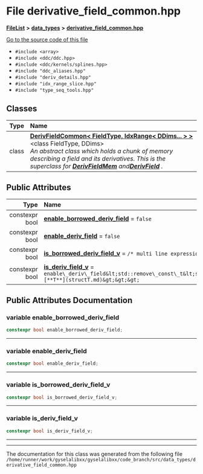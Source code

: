 

# File derivative\_field\_common.hpp



[**FileList**](files.md) **>** [**data\_types**](dir_eaa769653453aaefd8cc10e98e9bb3eb.md) **>** [**derivative\_field\_common.hpp**](derivative__field__common_8hpp.md)

[Go to the source code of this file](derivative__field__common_8hpp_source.md)



* `#include <array>`
* `#include <ddc/ddc.hpp>`
* `#include <ddc/kernels/splines.hpp>`
* `#include "ddc_aliases.hpp"`
* `#include "deriv_details.hpp"`
* `#include "idx_range_slice.hpp"`
* `#include "type_seq_tools.hpp"`















## Classes

| Type | Name |
| ---: | :--- |
| class | [**DerivFieldCommon&lt; FieldType, IdxRange&lt; DDims... &gt; &gt;**](classDerivFieldCommon_3_01FieldType_00_01IdxRange_3_01DDims_8_8_8_01_4_01_4.md) &lt;class FieldType, DDims&gt;<br>_An abstract class which holds a chunk of memory describing a field and its derivatives. This is the superclass for_ [_**DerivFieldMem**_](classDerivFieldMem.md) _and_[_**DerivField**_](classDerivField.md) _._ |






## Public Attributes

| Type | Name |
| ---: | :--- |
|  constexpr bool | [**enable\_borrowed\_deriv\_field**](#variable-enable_borrowed_deriv_field)   = `false`<br> |
|  constexpr bool | [**enable\_deriv\_field**](#variable-enable_deriv_field)   = `false`<br> |
|  constexpr bool | [**is\_borrowed\_deriv\_field\_v**](#variable-is_borrowed_deriv_field_v)   = `/* multi line expression */`<br> |
|  constexpr bool | [**is\_deriv\_field\_v**](#variable-is_deriv_field_v)   = `enable\_deriv\_field&lt;std::remove\_const\_t&lt;std::remove\_reference\_t&lt;[**T**](structT.md)&gt;&gt;&gt;`<br> |












































## Public Attributes Documentation




### variable enable\_borrowed\_deriv\_field 

```C++
constexpr bool enable_borrowed_deriv_field;
```




<hr>



### variable enable\_deriv\_field 

```C++
constexpr bool enable_deriv_field;
```




<hr>



### variable is\_borrowed\_deriv\_field\_v 

```C++
constexpr bool is_borrowed_deriv_field_v;
```




<hr>



### variable is\_deriv\_field\_v 

```C++
constexpr bool is_deriv_field_v;
```




<hr>

------------------------------
The documentation for this class was generated from the following file `/home/runner/work/gyselalibxx/gyselalibxx/code_branch/src/data_types/derivative_field_common.hpp`

